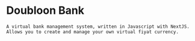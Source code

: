 # Doubloon Bank
`A virtual bank management system, written in Javascript with NextJS. Allows you to create and manage your own virtual fiyat currency.`
